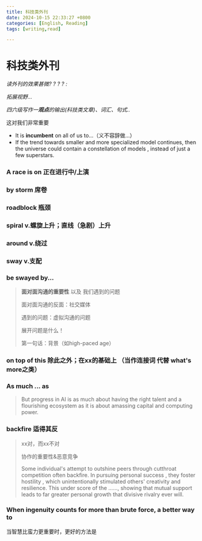 ```yaml
---
title: 科技类外刊
date: 2024-10-15 22:33:27 +0800
categories: [English, Reading]
tags: [writing,read]

---
```


# 科技类外刊



*读外刊的效果甚微? ? ? ? :*

*拓展视野...*

*四六级写作一**观点**的输出(科技类文章)、词汇、句式..*

这对我们非常重要

- It is **incumbent** on all of us to...（义不容辞做...）
- If the trend towards smaller and more specialized model continues, then the universe could contain a constellation of models , instead of just a few superstars.

### A race is on 正在进行中/上演

### by storm 席卷

### roadblock 瓶颈

### spiral v.螺旋上升；直线（急剧）上升

### around v.绕过

### sway v.支配 

### be swayed by...

> **面对面沟通的重要性** 以及 我们遇到的问题
>
> 面对面沟通的反面：社交媒体
>
> 遇到的问题：虚拟沟通的问题
>
> 展开问题是什么！
>
> 第一句话：背景（如high-paced age）
>

### on top of this 除此之外；在xx的基础上 （当作连接词 代替 what's more之类）

  

### As much ... as

> But progress in AI is as much about having the right talent and a flourishing ecosystem as it is about amassing capital and computing power. 

### backfire 适得其反



> xx对，而xx不对
>
> 协作的重要性&恶意竞争
>
> Some individual's attempt to outshine peers through cutthroat competition often backfire. In pursuing personal success , they foster hostility , which unintentionally stimulated others' creativity and resilience. This under score of the ......, showing that mutual support leads to far greater personal growth that divisive rivalry ever will.

### When ingenuity counts for more than brute force, a better way to

当智慧比蛮力更重要时，更好的方法是

